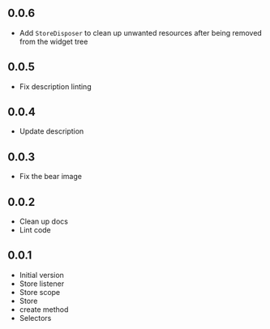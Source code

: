 ## 0.0.6

- Add `StoreDisposer` to clean up unwanted resources after being removed from the widget tree

## 0.0.5

- Fix description linting

## 0.0.4

- Update description

## 0.0.3

- Fix the bear image

## 0.0.2

- Clean up docs
- Lint code

## 0.0.1

- Initial version
- Store listener
- Store scope
- Store
- create method
- Selectors
